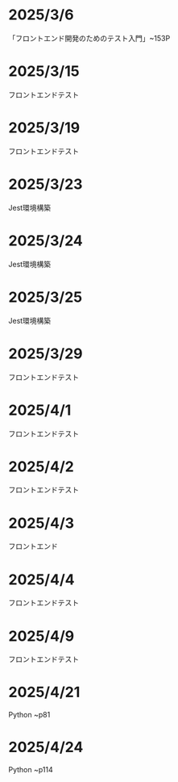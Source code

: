 # 2025/3/6
「フロントエンド開発のためのテスト入門」~153P

# 2025/3/15
フロントエンドテスト

# 2025/3/19
フロントエンドテスト

# 2025/3/23
Jest環境構築

# 2025/3/24
Jest環境構築

# 2025/3/25
Jest環境構築

# 2025/3/29
フロントエンドテスト

# 2025/4/1
フロントエンドテスト

# 2025/4/2
フロントエンドテスト

# 2025/4/3
フロントエンド

# 2025/4/4
フロントエンドテスト

# 2025/4/9
フロントエンドテスト

# 2025/4/21
Python ~p81

# 2025/4/24
Python ~p114

